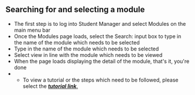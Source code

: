 ## **Searching for and selecting a module**

- The first step is to log into Student Manager and select Modules  on the main menu bar
- Once the Modules page loads, select the Search: input box to type in the name of the module which needs to be selected
- Type in the name of the module which needs to be selected
- Select view in line with the module which needs to be viewed
- When the page loads displaying the detail of the module, that's it, you're done
- - To view a tutorial or the steps which need to be followed, please select the [**_tutorial link_**.](https://www.iorad.com/player/117327/Searching-and-Selecting-a-Module)
